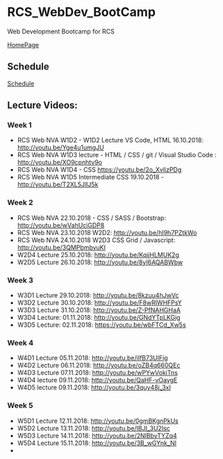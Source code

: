 # RCS_WebDev_BootCamp
Web Development Bootcamp for RCS

[HomePage](https://valrcs.github.io/RCS_WebDev_BootCamp/)

## Schedule

[Schedule](https://github.com/ValRCS/RCS_WebDev_BootCamp/blob/master/NVA_MACIBU%20PLANS.pdf)

## Lecture Videos:

### Week 1

* RCS Web NVA W1D2 - W1D2 Lecture VS Code, HTML 16.10.2018: http://youtu.be/Yge4u1umgJU
* RCS Web NVA W1D3 lecture - HTML / CSS / git / Visual Studio Code : http://youtu.be/XO9cpnhtv9o
* RCS Web NVA W1D4 - CSS https://youtu.be/2o_XvlizPDg
* RCS Web NVA W1D5 Intermediate CSS 19.10.2018 - http://youtu.be/T2XL5JlIJ5k

### Week 2

* RCS Web NVA 22.10.2018 - CSS / SASS / Bootstrap: http://youtu.be/wVahUciGDP8
* RCS Web NVA 23.10.2018 W2D2: http://youtu.be/hI9h7PZtkWo
* RCS Web NVA 24.10.2018 W2D3 CSS Grid / Javascript: http://youtu.be/3QMPbmbyuKI
* W2D4 Lecture 25.10.2018: http://youtu.be/KqijHLMUK2g
* W2D5 Lecture 26.10.2018: http://youtu.be/8yI6AQABWbw

### Week 3

* W3D1 Lecture 29.10.2018: http://youtu.be/8kzuu4hJwVc
* W3D2 Lecture 30.10.2018: http://youtu.be/F8wRlWHFPsY
* W3D3 Lecture 31.10.2018: http://youtu.be/Z-PfNAHGHaA
* W3D4 Lecture: 01.11.2018: http://youtu.be/GNdYTpLKGig
* W3D5 Lecture: 02.11.2018: https://youtu.be/wbFTCd_Xw5s
### Week 4
* W4D1 Lecture 05.11.2018: http://youtu.be/iIfB73UlFig
* W4D2 Lecture 06.11.2018: http://youtu.be/oZB4q660QEc
* W4D3 Lecture 07.11.2018: http://youtu.be/wPYwVokiTns
* W4D4 lecture 09.11.2018: http://youtu.be/QaHF-vOavgE
* W4D5 lecture 09.11.2018: http://youtu.be/3quy48j_3xI

### Week 5
* W5D1 Lecture 12.11.2018: http://youtu.be/0gmBKgnPkUs
* W5D2 Lecture 13.11.2018: http://youtu.be/IBJI_3U2Isc
* W5D3 Lecture 14.11.2018: http://youtu.be/2NlBbyTYZq4
* W5D4 Lecture 15.11.2018: http://youtu.be/3B_wGYnk_NI
*


